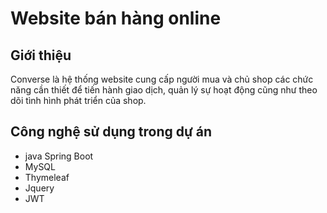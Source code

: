 # Website bán hàng online 
## Giới thiệu
Converse là hệ thống website cung cấp người mua và chủ shop các chức năng cần thiết để tiến hành giao dịch, quản lý sự hoạt động cũng như theo dõi tình hình phát triển của shop.
## Công nghệ sử dụng trong dự án
- java Spring Boot
- MySQL
- Thymeleaf
- Jquery
- JWT

